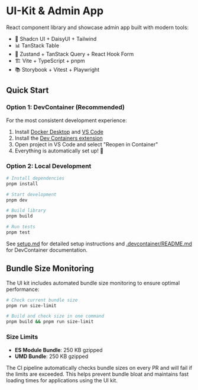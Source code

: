 # UI-Kit & Admin App

React component library and showcase admin app built with modern tools:

- 🎨 Shadcn UI + DaisyUI + Tailwind
- 📊 TanStack Table
- 🔄 Zustand + TanStack Query + React Hook Form
- 🏗️ Vite + TypeScript + pnpm
- 📚 Storybook + Vitest + Playwright

## Quick Start

### Option 1: DevContainer (Recommended)

For the most consistent development experience:

1. Install [Docker Desktop](https://www.docker.com/products/docker-desktop/) and [VS Code](https://code.visualstudio.com/)
2. Install the [Dev Containers extension](https://marketplace.visualstudio.com/items?itemName=ms-vscode-remote.remote-containers)
3. Open project in VS Code and select "Reopen in Container"
4. Everything is automatically set up! 🚀

### Option 2: Local Development

```bash
# Install dependencies
pnpm install

# Start development
pnpm dev

# Build library
pnpm build

# Run tests
pnpm test
```

See [setup.md](docs/setup.md) for detailed setup instructions and [.devcontainer/README.md](.devcontainer/README.md) for DevContainer documentation.

## Bundle Size Monitoring

The UI kit includes automated bundle size monitoring to ensure optimal performance:

```bash
# Check current bundle size
pnpm run size-limit

# Build and check size in one command
pnpm build && pnpm run size-limit
```

### Size Limits

- **ES Module Bundle**: 250 KB gzipped
- **UMD Bundle**: 250 KB gzipped

The CI pipeline automatically checks bundle sizes on every PR and will fail if the limits are exceeded. This helps prevent bundle bloat and maintains fast loading times for applications using the UI kit.
